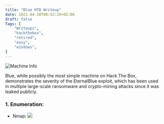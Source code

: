 ```yaml
---
title: "Blue HTB Writeup"
date: 2021-04-30T00:52:29+02:00
draft: false
Tags: [
    "Writeups",
    "hackthebox",
    "retired",
    "easy",
    "windows",
]
---
```

![Machine Info](/images/blue/1.png)

Blue, while possibly the most simple machine on Hack The Box, demonstrates the severity of the
EternalBlue exploit, which has been used in multiple large-scale ransomware and crypto-mining
attacks since it was leaked publicly.

### 1. Enumeration:
* Nmap:
![](/images/blue/2.png)
